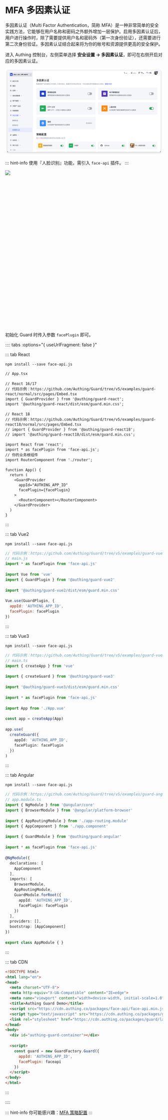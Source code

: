 # MFA 多因素认证

多因素认证（Multi Factor Authentication，简称 MFA）是一种非常简单的安全实践方法，它能够在用户名称和密码之外额外增加一层保护。启用多因素认证后，用户进行操作时，除了需要提供用户名和密码外（第一次身份验证），还需要进行第二次身份验证。多因素认证结合起来将为你的帐号和资源提供更高的安全保护。

进入 Authing 控制台，左侧菜单选择 **安全设置 -> 多因素认证**，即可在右侧开启对应的多因素认证。

![guard-console-open-face](./images/guard-console-open-face.png)

::: hint-info
使用『人脸识别』功能，需引入 `face-api` 插件。
:::

<img src="https://cdn.authing.co/authing-docs-v2/1.3.122/assets/img/product-mfa-biology.2804fcd7.png" height=500 style="display:block;margin: 0 auto;">


初始化 Guard 时传入参数 `facePlugin` 即可。

:::: tabs :options="{ useUrlFragment: false }"

::: tab React

``` shell
npm install --save face-api.js
```

```tsx
// App.tsx

// React 16/17
// 代码示例：https://github.com/Authing/Guard/tree/v5/examples/guard-react/normal/src/pages/Embed.tsx
import { GuardProvider } from '@authing/guard-react';
import '@authing/guard-react/dist/esm/guard.min.css';

// React 18
// 代码示例：https://github.com/Authing/Guard/tree/v5/examples/guard-react18/normal/src/pages/Embed.tsx
// import { GuardProvider } from '@authing/guard-react18';
// import '@authing/guard-react18/dist/esm/guard.min.css';

import React from 'react';
import * as facePlugin from 'face-api.js';
// 你的业务根组件
import RouterComponent from './router';

function App() {
  return (
    <GuardProvider
      appId="AUTHING_APP_ID"
      facePlugin={facePlugin}
    >
      <RouterComponent></RouterComponent>
    </GuardProvider>
  )
}
```
:::

::: tab Vue2

``` shell
npm install --save face-api.js
```

```javascript
// 代码示例：https://github.com/Authing/Guard/tree/v5/examples/guard-vue2/normal/src/views/Embed.vue
// main.js
import * as facePlugin from 'face-api.js'

import Vue from 'vue'
import { GuardPlugin } from '@authing/guard-vue2'

import '@authing/guard-vue2/dist/esm/guard.min.css'

Vue.use(GuardPlugin, {
  appId: 'AUTHING_APP_ID',
  facePlugin: facePlugin
})
```

:::

::: tab Vue3
``` shell
npm install --save face-api.js
```

``` typescript
// 代码示例：https://github.com/Authing/Guard/tree/v5/examples/guard-vue3/normal/src/views/Embed.vue
// main.ts
import { createApp } from 'vue'

import { createGuard } from '@authing/guard-vue3'

import '@authing/guard-vue3/dist/esm/guard.min.css'

import * as facePlugin from 'face-api.js'

import App from './App.vue'

const app = createApp(App)

app.use(
  createGuard({
    appId: 'AUTHING_APP_ID',
    facePlugin: facePlugin
  })
)
```
:::

::: tab Angular
``` shell
npm install --save face-api.js
```

``` typescript
// 代码示例：https://github.com/Authing/Guard/tree/v5/examples/guard-angular/normal/src/app/pages/embed/embed.component.ts
// app.module.ts
import { NgModule } from '@angular/core'
import { BrowserModule } from '@angular/platform-browser'

import { AppRoutingModule } from './app-routing.module'
import { AppComponent } from './app.component'

import { GuardModule } from '@authing/guard-angular'

import * as facePlugin from 'face-api.js'

@NgModule({
  declarations: [
    AppComponent
  ],
  imports: [
    BrowserModule,
    AppRoutingModule,
    GuardModule.forRoot({
      appId: 'AUTHING_APP_ID',
      facePlugin: facePlugin
    })
  ],
  providers: [],
  bootstrap: [AppComponent]
})

export class AppModule { }
```
:::

::: tab CDN
```html
<!DOCTYPE html>
<html lang="en">
<head>
  <meta charset="UTF-8">
  <meta http-equiv="X-UA-Compatible" content="IE=edge">
  <meta name="viewport" content="width=device-width, initial-scale=1.0">
  <title>Authing Guard Demo</title>
  <script src="https://cdn.authing.co/packages/face-api/face-api.min.js"></script>
  <script type="text/javascript" src="https://cdn.authing.co/packages/guard/latest/guard.min.js"></script>
  <link rel="stylesheet" href="https://cdn.authing.co/packages/guard/latest/guard.min.css" />
</head>
<body>
  <div id="authing-guard-container"></div>

  <script>
    const guard = new GuardFactory.Guard({
      appId: 'AUTHING_APP_ID',
      facePlugin: faceapi
    })
  </script>
</body>
</html>
```
:::

::::

::: hint-info
你可能感兴趣：<a href="https://docs.authing.cn/v2/guides/authentication/mfa/policy-based-mfa-configuration.html" target="_blank">MFA 策略配置</a>
:::